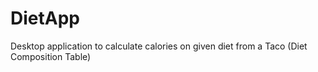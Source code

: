 # DietApp
Desktop application to calculate calories on given diet from a Taco (Diet Composition Table)
